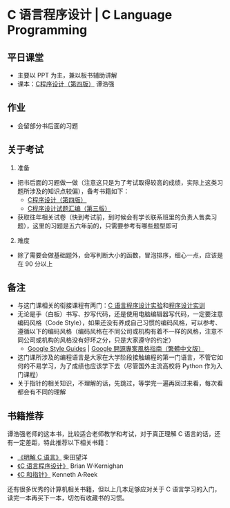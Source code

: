 # C 语言程序设计 | C Language Programming
## 平日课堂
- 主要以 PPT 为主，兼以板书辅助讲解
- 课本：[C程序设计（第四版）](https://book.douban.com/subject/4864940/) 谭浩强

## 作业
- 会留部分书后面的习题

## 关于考试
1. 准备
- 把书后面的习题做一做（注意这只是为了考试取得较高的成绩，实际上这类习题所涉及的知识点较偏），备考书籍如下：
    - [C程序设计（第四版）](https://book.douban.com/subject/4864940/)
    - [C程序设计试题汇编（第三版）](https://book.douban.com/subject/10607802/)
- 获取往年相关试卷（快到考试前，到时候会有学长联系班里的负责人售卖习题），这里的习题是五六年前的，只需要参考有哪些题型即可

2. 难度
- 除了需要会做基础题外，会写判断大小的函数，冒泡排序，细心一点，应该是在 90 分以上

## 备注
- 与这门课相关的衔接课程有两门：[C 语言程序设计实验](https://github.com/North-University-of-China/NUC-Courses/tree/main/C%20%E8%AF%AD%E8%A8%80%E7%A8%8B%E5%BA%8F%E8%AE%BE%E8%AE%A1%E5%AE%9E%E9%AA%8C)和[程序设计实训](https://github.com/North-University-of-China/NUC-Courses/tree/main/%E7%A8%8B%E5%BA%8F%E8%AE%BE%E8%AE%A1%E5%AE%9E%E8%AE%AD)
- 无论是手（白板）书写、抄写代码，还是使用电脑编辑器写代码，一定要注意编码风格（Code Style），如果还没有养成自己习惯的编码风格，可以参考、遵循以下的编码风格（编码风格在不同公司或机构有着不一样的风格，注意不同公司或机构的风格没有好坏之分，只是大家遵守的约定）
    - [Google Style Guides](https://google.github.io/styleguide/) | [Google 開源專案風格指南（繁體中文版）](https://tw-google-styleguide.readthedocs.io/en/latest/index.html)
- 这门课所涉及的编程语言是大家在大学阶段接触编程的第一门语言，不管它如何的不易学习，为了成绩也应该学下去（尽管国外主流高校将 Python 作为入门课程）
- 关于指针的相关知识，不理解的话，先跳过，等学完一遍再回过来看，每次看都会有不同的理解

## 书籍推荐
谭浩强老师的这本书，比较适合老师教学和考试，对于真正理解 C 语言的话，还有一定差距，特此推荐以下相关书籍：
- [《明解 C 语言》](https://book.douban.com/subject/26663756/) 柴田望洋
- [《C 语言程序设计》](https://book.douban.com/subject/1139336/) Brian W·Kernighan
- [《C 和指针》](https://book.douban.com/subject/3012360/) Kenneth A·Reek 

还有很多优秀的计算机相关书籍，但以上几本足够应对关于 C 语言学习的入门，读完一本再买下一本，切勿有收藏书的习惯。
